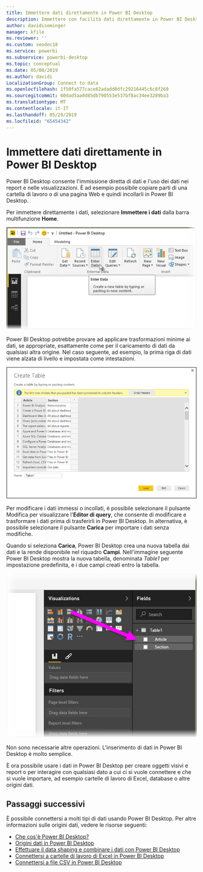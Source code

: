 ```yaml
---
title: Immettere dati direttamente in Power BI Desktop
description: Immettere con facilità dati direttamente in Power BI Desktop
author: davidiseminger
manager: kfile
ms.reviewer: ''
ms.custom: seodec18
ms.service: powerbi
ms.subservice: powerbi-desktop
ms.topic: conceptual
ms.date: 05/08/2019
ms.author: davidi
LocalizationGroup: Connect to data
ms.openlocfilehash: 1f50fa577cace62adadd0dfc29216445c6c8f269
ms.sourcegitcommit: 60dad5aa0d85db790553e537bf8ac34ee3289ba3
ms.translationtype: MT
ms.contentlocale: it-IT
ms.lasthandoff: 05/29/2019
ms.locfileid: "65454342"
---
```

# <a name="enter-data-directly-into-power-bi-desktop"></a>Immettere dati direttamente in Power BI Desktop
Power BI Desktop consente l'immissione diretta di dati e l'uso dei dati nei report e nelle visualizzazioni. È ad esempio possibile copiare parti di una cartella di lavoro o di una pagina Web e quindi incollarli in Power BI Desktop.

Per immettere direttamente i dati, selezionare **Immettere i dati** dalla barra multifunzione **Home**.

![](media/desktop-enter-data-directly-into-desktop/enter-data-directly_1.png)

Power BI Desktop potrebbe provare ad applicare trasformazioni minime ai dati, se appropriate, esattamente come per il caricamento di dati da qualsiasi altra origine. Nel caso seguente, ad esempio, la prima riga di dati viene alzata di livello e impostata come intestazioni.

![](media/desktop-enter-data-directly-into-desktop/enter-data-directly_2.png)

Per modificare i dati immessi o incollati, è possibile selezionare il pulsante Modifica per visualizzare l'**Editor di query**, che consente di modificare e trasformare i dati prima di trasferirli in Power BI Desktop. In alternativa, è possibile selezionare il pulsante **Carica** per importare i dati senza modifiche.

Quando si seleziona **Carica**, Power BI Desktop crea una nuova tabella dai dati e la rende disponibile nel riquadro **Campi**. Nell'immagine seguente Power BI Desktop mostra la nuova tabella, denominata *Table1* per impostazione predefinita, e i due campi creati entro la tabella.

![](media/desktop-enter-data-directly-into-desktop/enter-data-directly_3.png)

Non sono necessarie altre operazioni. L'inserimento di dati in Power BI Desktop è molto semplice.

È ora possibile usare i dati in Power BI Desktop per creare oggetti visivi e report o per interagire con qualsiasi dato a cui ci si vuole connettere e che si vuole importare, ad esempio cartelle di lavoro di Excel, database o altre origini dati.

## <a name="next-steps"></a>Passaggi successivi
È possibile connettersi a molti tipi di dati usando Power BI Desktop. Per altre informazioni sulle origini dati, vedere le risorse seguenti:

* [Che cos'è Power BI Desktop?](desktop-what-is-desktop.md)
* [Origini dati in Power BI Desktop](desktop-data-sources.md)
* [Effettuare il data shaping e combinare i dati con Power BI Desktop](desktop-shape-and-combine-data.md)
* [Connettersi a cartelle di lavoro di Excel in Power BI Desktop](desktop-connect-excel.md)   
* [Connettersi a file CSV in Power BI Desktop](desktop-connect-csv.md)   

